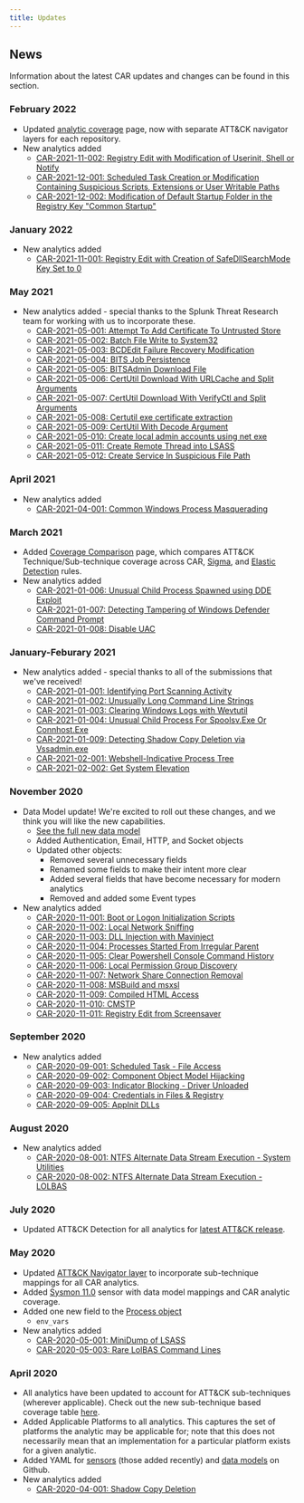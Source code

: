 ```yaml
---
title: Updates
---
```

## News
Information about the latest CAR updates and changes can be found in this section.

### February 2022
* Updated [analytic coverage](/coverage) page, now with separate ATT&CK navigator layers for each repository.
* New analytics added
  * [CAR-2021-11-002: Registry Edit with Modification of Userinit, Shell or Notify](/analytics/CAR-2021-11-002)
  * [CAR-2021-12-001: Scheduled Task Creation or Modification Containing Suspicious Scripts, Extensions or User Writable Paths](/analytics/CAR-2021-12-001)
  * [CAR-2021-12-002: Modification of Default Startup Folder in the Registry Key "Common Startup"](/analytics/CAR-2021-12-002)

### January 2022
* New analytics added
  * [CAR-2021-11-001: Registry Edit with Creation of SafeDllSearchMode Key Set to 0](/analytics/CAR-2021-11-001)

### May 2021
* New analytics added - special thanks to the Splunk Threat Research team for working with us to incorporate these.
  * [CAR-2021-05-001: Attempt To Add Certificate To Untrusted Store](/analytics/CAR-2021-05-001)
  * [CAR-2021-05-002: Batch File Write to System32](/analytics/CAR-2021-05-002)
  * [CAR-2021-05-003: BCDEdit Failure Recovery Modification](/analytics/CAR-2021-05-003)
  * [CAR-2021-05-004: BITS Job Persistence](/analytics/CAR-2021-05-004)
  * [CAR-2021-05-005: BITSAdmin Download File](/analytics/CAR-2021-05-005)
  * [CAR-2021-05-006: CertUtil Download With URLCache and Split Arguments](/analytics/CAR-2021-05-006)
  * [CAR-2021-05-007: CertUtil Download With VerifyCtl and Split Arguments](/analytics/CAR-2021-05-007)
  * [CAR-2021-05-008: Certutil exe certificate extraction](/analytics/CAR-2021-05-008)
  * [CAR-2021-05-009: CertUtil With Decode Argument](/analytics/CAR-2021-05-009)
  * [CAR-2021-05-010: Create local admin accounts using net exe](/analytics/CAR-2021-05-010)
  * [CAR-2021-05-011: Create Remote Thread into LSASS](/analytics/CAR-2021-05-011)
  * [CAR-2021-05-012: Create Service In Suspicious File Path](/analytics/CAR-2021-05-012)

### April 2021
* New analytics added
  * [CAR-2021-04-001: Common Windows Process Masquerading](/analytics/CAR-2021-04-001)

### March 2021
* Added [Coverage Comparison](/coverage) page, which compares ATT&CK Technique/Sub-technique coverage across CAR, [Sigma](https://github.com/SigmaHQ/sigma), and [Elastic Detection](https://github.com/elastic/detection-rules) rules.
* New analytics added
  * [CAR-2021-01-006: Unusual Child Process Spawned using DDE Exploit](/analytics/CAR-2021-01-006)
  * [CAR-2021-01-007: Detecting Tampering of Windows Defender Command Prompt](/analytics/CAR-2021-01-007)
  * [CAR-2021-01-008: Disable UAC](/analytics/CAR-2021-01-008)
  
### January-Feburary 2021
* New analytics added - special thanks to all of the submissions that we've received!
  * [CAR-2021-01-001: Identifying Port Scanning Activity](/analytics/CAR-2021-01-001)
  * [CAR-2021-01-002: Unusually Long Command Line Strings](/analytics/CAR-2021-01-002)
  * [CAR-2021-01-003: Clearing Windows Logs with Wevtutil](/analytics/CAR-2021-01-003)
  * [CAR-2021-01-004: Unusual Child Process For Spoolsv.Exe Or Connhost.Exe](/analytics/CAR-2021-01-004)
  * [CAR-2021-01-009: Detecting Shadow Copy Deletion via Vssadmin.exe](/analytics/CAR-2021-01-009)
  * [CAR-2021-02-001: Webshell-Indicative Process Tree](/analytics/CAR-2021-02-001)
  * [CAR-2021-02-002: Get System Elevation](/analytics/CAR-2021-02-002)

### November 2020
* Data Model update! We're excited to roll out these changes, and we think you will like the new capabilities.
  * [See the full new data model](data_model)
  * Added Authentication, Email, HTTP, and Socket objects
  * Updated other objects: 
    * Removed several unnecessary fields
    * Renamed some fields to make their intent more clear
    * Added several fields that have become necessary for modern analytics
    * Removed and added some Event types
* New analytics added
  * [CAR-2020-11-001: Boot or Logon Initialization Scripts](/analytics/CAR-2020-11-001)
  * [CAR-2020-11-002: Local Network Sniffing](/analytics/CAR-2020-11-002)
  * [CAR-2020-11-003: DLL Injection with Mavinject](/analytics/CAR-2020-11-003)
  * [CAR-2020-11-004: Processes Started From Irregular Parent](/analytics/CAR-2020-11-004)
  * [CAR-2020-11-005: Clear Powershell Console Command History](/analytics/CAR-2020-11-005)
  * [CAR-2020-11-006: Local Permission Group Discovery](/analytics/CAR-2020-11-006)
  * [CAR-2020-11-007: Network Share Connection Removal](/analytics/CAR-2020-11-007)
  * [CAR-2020-11-008: MSBuild and msxsl](/analytics/CAR-2020-11-008)
  * [CAR-2020-11-009: Compiled HTML Access](/analytics/CAR-2020-11-009)
  * [CAR-2020-11-010: CMSTP](/analytics/CAR-2020-11-010)
  * [CAR-2020-11-011: Registry Edit from Screensaver](/analytics/CAR-2020-11-011)
  
### September 2020
* New analytics added
  * [CAR-2020-09-001: Scheduled Task - File Access](/analytics/CAR-2020-09-001)
  * [CAR-2020-09-002: Component Object Model Hijacking](/analytics/CAR-2020-09-002)
  * [CAR-2020-09-003: Indicator Blocking - Driver Unloaded](/analytics/CAR-2020-09-003)
  * [CAR-2020-09-004: Credentials in Files & Registry](/analytics/CAR-2020-09-004)
  * [CAR-2020-09-005: AppInit DLLs](/analytics/CAR-2020-09-005)

### August 2020
* New analytics added
  * [CAR-2020-08-001: NTFS Alternate Data Stream Execution - System Utilities](/analytics/CAR-2020-08-001)
  * [CAR-2020-08-002: NTFS Alternate Data Stream Execution - LOLBAS](/analytics/CAR-2020-08-002)
  
### July 2020
* Updated ATT&CK Detection for all analytics for [latest ATT&CK release](https://attack.mitre.org/resources/updates/updates-july-2020/).

### May 2020
* Updated [ATT&CK Navigator layer](https://mitre-attack.github.io/attack-navigator/enterprise/#layerURL=https%3A%2F%2Fraw.githubusercontent.com%2Fmitre-attack%2Fcar%2Fmaster%2Fdocs%2Fcar_attack%2Fcar_attack.json) to incorporate sub-technique mappings for all CAR analytics.
* Added [Sysmon 11.0](/sensors/sysmon_11.0) sensor with data model mappings and CAR analytic coverage.
* Added one new field to the [Process object](/data_model/process)
  * `env_vars`
* New analytics added
  * [CAR-2020-05-001: MiniDump of LSASS](/analytics/CAR-2020-05-001)
  * [CAR-2020-05-003: Rare LolBAS Command Lines](/analytics/CAR-2020-05-003)

### April 2020
* All analytics have been updated to account for ATT&CK sub-techniques (wherever applicable). Check out the new sub-technique based coverage table [here](/analytics/index.html#analytic-list-by-techniquesub-technique-coverage).
* Added Applicable Platforms to all analytics. This captures the set of platforms the analytic may be applicable for; note that this does not necessarily mean that an implementation for a particular platform exists for a given analytic.
* Added YAML for [sensors](https://github.com/mitre-attack/car/tree/master/sensors) (those added recently) and [data models](https://github.com/mitre-attack/car/tree/master/data_model) on Github.
* New analytics added
  * [CAR-2020-04-001: Shadow Copy Deletion](/analytics/CAR-2020-04-001)
